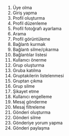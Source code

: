 1. Üye olma
2. Giriş yapma
3. Profil oluşturma 
4. Profil düzenleme 
5. Profil fotoğrafı ayarlama
6. Arama
7. Profil görüntüleme 
8. Bağlantı kurmak
9. Bağlantı silme/çıkarma 
10. Bağlantılar listesi
11. Kullanıcı önerme 
12. Grup oluşturma 
13. Gruba katılma 
14. Gruptakilerin listelenmesi
15. Gruptan çıkma 
16. Grup silme
17. Şikayet etme
18. Kullanıcı engelleme 
19. Mesaj gönderme 
20. Mesaj filtreleme
21. Gönderi oluşturma 
22. Gönderi silme
23. Gönderiye yorum yapma
24. Gönderi paylaşma

